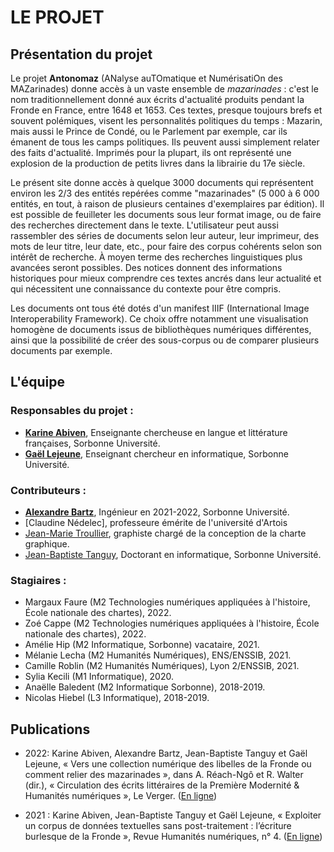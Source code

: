 # LE PROJET

## Présentation du projet 

Le projet **Antonomaz** (ANalyse auTOmatique et NumérisatiOn des MAZarinades) donne accès à un vaste ensemble de *mazarinades* : c'est le nom traditionnellement donné aux écrits d'actualité produits pendant la Fronde en France, entre 1648 et 1653. Ces textes, presque toujours brefs et souvent polémiques, visent les personnalités politiques du temps : Mazarin, mais aussi le Prince de Condé, ou le Parlement par exemple, car ils émanent de tous les camps politiques. Ils peuvent aussi simplement relater des faits d'actualité. Imprimés pour la plupart, ils ont représenté une explosion de la production de petits livres dans la librairie du 17e siècle.

Le présent site donne accès à quelque 3000 documents qui représentent environ les 2/3 des entités repérées comme "mazarinades" (5 000 à 6 000 entités, en tout, à raison de plusieurs centaines d'exemplaires par édition). Il est possible de feuilleter les documents sous leur format image, ou de faire des recherches directement dans le texte. L'utilisateur peut aussi rassembler des séries de documents selon leur auteur, leur imprimeur, des mots de leur titre, leur date, etc., pour faire des corpus cohérents selon son intérêt de recherche. À moyen terme des recherches linguistiques plus avancées seront possibles. Des notices donnent des informations historiques pour mieux comprendre ces textes ancrés dans leur actualité et qui nécessitent une connaissance du contexte pour être compris.

Les documents ont tous été dotés d'un manifest IIIF (International Image Interoperability Framework). Ce choix offre notamment une visualisation homogène de documents issus de bibliothèques numériques différentes, ainsi que la possibilité de créer des sous-corpus ou de comparer plusieurs documents par exemple.

## L'équipe

### Responsables du projet : 

- [**Karine Abiven**](https://orcid.org/0000-0001-9518-1040), Enseignante chercheuse en langue et littérature françaises, Sorbonne Université.
- [**Gaël Lejeune**](https://www.lejeunegael.fr/), Enseignant chercheur  en informatique, Sorbonne Université.

### Contributeurs :

- [**Alexandre Bartz**](https://cv.archives-ouvertes.fr/alexandre-bartz?langChosen=fr), Ingénieur en 2021-2022, Sorbonne Université.
-  [Claudine Nédelec],  professeure émérite de l'université d'Artois
- [Jean-Marie Troullier](https://www.cinquantesix.com/), graphiste chargé de la conception de la charte graphique.
- [Jean-Baptiste Tanguy](https://orcid.org/0000-0002-0007-1664), Doctorant en informatique, Sorbonne Université. 

### Stagiaires : 

- Margaux Faure (M2 Technologies numériques appliquées à l'histoire, École nationale des chartes), 2022.
- Zoé Cappe (M2 Technologies numériques appliquées à l'histoire, École nationale des chartes), 2022.
- Amélie Hip (M2 Informatique, Sorbonne) vacataire, 2021.
- Mélanie Lecha (M2 Humanités Numériques), ENS/ENSSIB, 2021.
- Camille Roblin (M2 Humanités Numériques), Lyon 2/ENSSIB, 2021.
- Sylia Kecili (M1 Informatique), 2020.
- Anaëlle Baledent (M2 Informatique Sorbonne), 2018-2019.
- Nicolas Hiebel (L3 Informatique),  2018-2019.


## Publications

* 2022: Karine Abiven, Alexandre Bartz, Jean-Baptiste Tanguy et Gaël Lejeune, « Vers une collection numérique des libelles de la Fronde ou comment relier des mazarinades », dans A. Réach-Ngô et R. Walter (dir.), « Circulation des écrits littéraires de la Première Modernité & Humanités numériques », Le Verger. ([En ligne](https://cornucopia16.com/blog/2022/04/24/karine-abiven-alexandre-bartz-gael-lejeune-et-jean-baptiste-tanguy-vers-une-collection-numerique-des-libelles-parus-pendant-la-fronde-ou-comment-relier-des-mazarinades/))

* 2021 :  Karine Abiven, Jean-Baptiste Tanguy et Gaël Lejeune, « Exploiter un corpus de données textuelles sans post-traitement : l’écriture burlesque de la Fronde », Revue Humanités numériques, n° 4. ([En ligne](https://journals.openedition.org/revuehn/2355))
